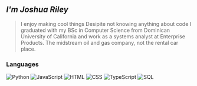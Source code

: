 ## _I'm Joshua Riley_

> I enjoy making cool things
> Desipite not knowing anything about code
> I graduated with my BSc in Computer Science
> from Dominican University of California and 
> work as a systems analyst at Enterprise Products.
> The midstream oil and gas company, not the rental car place.

### Languages

![Python](https://img.shields.io/badge/-Python-000?&logo=Python)
![JavaScript](https://img.shields.io/badge/-JavaScript-000?&logo=JavaScript)
![HTML]([https://img.shields.io/badge/-HTML-000?&logo=HTML](https://img.shields.io/badge/HTML5-E34F26?style=for-the-badge&logo=html5&logoColor=white))
![CSS](https://img.shields.io/badge/-CSS-000?&logo=CSS)
![TypeScript](https://img.shields.io/badge/-TypeScript-000?&logo=TypeScript)
![SQL](https://img.shields.io/badge/-SQL-000?&logo=MySQL)
